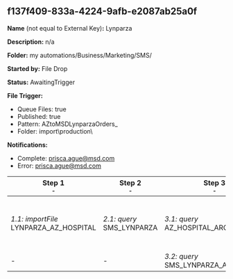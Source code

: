 ## f137f409-833a-4224-9afb-e2087ab25a0f

**Name** (not equal to External Key)**:** Lynparza

**Description:** n/a

**Folder:** my automations/Business/Marketing/SMS/

**Started by:** File Drop

**Status:** AwaitingTrigger

**File Trigger:**

* Queue Files: true
* Published: true
* Pattern: AZtoMSDLynparzaOrders_
* Folder:  import\production\

**Notifications:**

* Complete: prisca.ague@msd.com
* Error: prisca.ague@msd.com

| Step 1<br>_<small>-</small>_ | Step 2<br>_<small>-</small>_ | Step 3<br>_<small>-</small>_ | Step 4<br>_<small>-</small>_ |
| --- | --- | --- | --- |
| _1.1: importFile_<br>LYNPARZA_AZ_HOSPITAL | _2.1: query_<br>SMS_LYNPARZA | _3.1: query_<br>AZ_HOSPITAL_ARCHIVE | _4.1: journeyEntry_<br>SMS LYNPARZA Campaign v2 |
| - | - | _3.2: query_<br>SMS_LYNPARZA_ARCHIVE_V2 | - |
